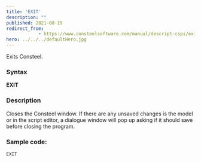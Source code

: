 ```yaml
---
title: 'EXIT'
description: ""
published: 2021-08-19
redirect_from: 
            - https://www.consteelsoftware.com/manual/descript-cspi/exit/
hero: ../../../defaultHero.jpg
---
```

<!-- wp:paragraph -->

Exits Consteel.

<!-- /wp:paragraph -->

<!-- wp:heading {"level":3} -->

### Syntax

<!-- /wp:heading -->

<!-- wp:paragraph -->

**EXIT**

<!-- /wp:paragraph -->

<!-- wp:heading {"level":3} -->

### Description

<!-- /wp:heading -->

<!-- wp:paragraph -->

Closes the Consteel window. If there are any unsaved changes is the model or in the script editor, a dialogue window will pop up asking if it should save before closing the program.

<!-- /wp:paragraph -->

<!-- wp:heading {"level":3} -->

### Sample code:

<!-- /wp:heading -->

<!-- wp:loos-hcb/code-block -->

```
EXIT
```

<!-- /wp:loos-hcb/code-block -->

<!-- wp:paragraph -->

<!-- /wp:paragraph -->
